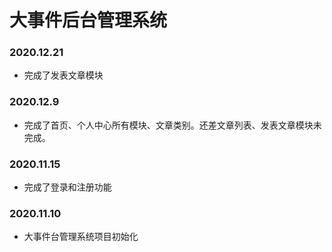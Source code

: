 # 大事件后台管理系统

### 2020.12.21

- 完成了发表文章模块

### 2020.12.9

- 完成了首页、个人中心所有模块、文章类别。还差文章列表、发表文章模块未完成。

### 2020.11.15
- 完成了登录和注册功能

### 2020.11.10
- 大事件台管理系统项目初始化

